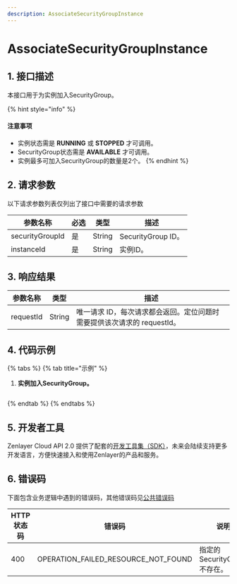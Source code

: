```yaml
---
description: AssociateSecurityGroupInstance
---
```


# AssociateSecurityGroupInstance

## 1. 接口描述

本接口用于为实例加入SecurityGroup。

{% hint style="info" %}
#### 注意事项

* 实例状态需是 **RUNNING** 或 **STOPPED** 才可调用。
* SecurityGroup状态需是 **AVAILABLE** 才可调用。
* 实例最多可加入SecurityGroup的数量是2个。
{% endhint %}



## 2. 请求参数

以下请求参数列表仅列出了接口中需要的请求参数

| 参数名称            | 必选 | 类型     | 描述                |
| --------------- | -- | ------ | ----------------- |
| securityGroupId | 是  | String | SecurityGroup ID。 |
| instanceId      | 是  | String | 实例ID。             |



## 3. 响应结果

| 参数名称      | 类型     | 描述                                         |
| --------- | ------ | ------------------------------------------ |
| requestId | String | 唯一请求 ID，每次请求都会返回。定位问题时需要提供该次请求的 requestId。 |



## 4. 代码示例

{% tabs %}
{% tab title="示例" %}
1. **实例加入SecurityGroup。**

```json
```
{% endtab %}
{% endtabs %}



## 5. 开发者工具

Zenlayer Cloud API 2.0 提供了配套的[开发工具集（SDK）](../../api-introduction/sdk/)，未来会陆续支持更多开发语言，方便快速接入和使用Zenlayer的产品和服务。



## 6. 错误码

下面包含业务逻辑中遇到的错误码，其他错误码见[公共错误码](../../api-introduction/instruction/commonerrorcode.md)

| HTTP状态码 | 错误码                                     | 说明                   |
| ------- | --------------------------------------- | -------------------- |
| 400     | OPERATION\_FAILED\_RESOURCE\_NOT\_FOUND | 指定的SecurityGroup不存在。 |

